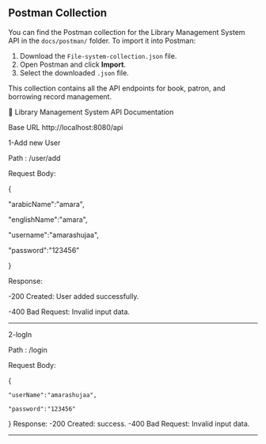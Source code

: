 
## Postman Collection

You can find the Postman collection for the Library Management System API in the `docs/postman/` folder. To import it into Postman:

1. Download the `File-system-collection.json` file.
2. Open Postman and click **Import**.
3. Select the downloaded `.json` file.

This collection contains all the API endpoints for book, patron, and borrowing record management.

📖 Library Management System API Documentation

Base URL
http://localhost:8080/api

1-Add new User 

Path : /user/add

Request Body:

{

   "arabicName":"amara",

   "englishName":"amara",

   "username":"amarashujaa",

   "password":"123456"

}

Response:

-200 Created: User added successfully.

-400 Bad Request: Invalid input data.

------------------------------------------------------------
2-logIn 

Path : /login

Request Body:

{

    "userName":"amarashujaa",
    
    "password":"123456"
    
}
Response:
-200 Created: success.
-400 Bad Request: Invalid input data.

--------------------------------------------------------------------

